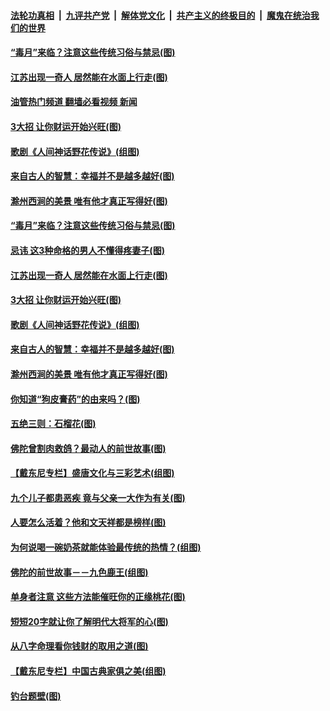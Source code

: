 ####  [法轮功真相](../../../../basic/blob/master/README.md?t=05301131) &nbsp;|&nbsp; [九评共产党](../../../../9ping.md/blob/master/README.md?t=05301131) &nbsp;|&nbsp; [解体党文化](../../../../jtdwh.md/blob/master/README.md?t=05301131)  &nbsp;|&nbsp; [共产主义的终极目的](../../../../gczydzjmd.md/blob/master/README.md?t=05301131) &nbsp;|&nbsp; [魔鬼在统治我们的世界](../../../../mgztzwmdsj.md/blob/master/README.md?t=05301131) 

#### [“毒月”来临？注意这些传统习俗与禁忌(图)](../pages/p7/1002837.md?t=05301131) 

#### [江苏出现一奇人 居然能在水面上行走(图)](../pages/p7/1007543.md?t=05301131) 

#### [油管热门频道 翻墙必看视频 新闻](http://45.76.130.85:81/youtube.html?05301131)

#### [3大招 让你财运开始兴旺(图)](../pages/p7/1003164.md?t=05301131) 

#### [歌剧《人间神话野花传说》(组图)](../pages/p7/1007744.md?t=05301131) 

#### [来自古人的智慧：幸福并不是越多越好(图)](../pages/p7/1007541.md?t=05301131) 

#### [滁州西涧的美景 唯有他才真正写得好(图)](../pages/p7/1007157.md?t=05301131) 

#### [“毒月”来临？注意这些传统习俗与禁忌(图)](../pages/p7/1002837.md?t=05301131) 

#### [忌讳 这3种命格的男人不懂得疼妻子(图)](../pages/p7/1002845.md?t=05301131) 

#### [江苏出现一奇人 居然能在水面上行走(图)](../pages/p7/1007543.md?t=05301131) 

#### [3大招 让你财运开始兴旺(图)](../pages/p7/1003164.md?t=05301131) 

#### [歌剧《人间神话野花传说》(组图)](../pages/p7/1007744.md?t=05301131) 

#### [来自古人的智慧：幸福并不是越多越好(图)](../pages/p7/1007541.md?t=05301131) 

#### [滁州西涧的美景 唯有他才真正写得好(图)](../pages/p7/1007157.md?t=05301131) 

#### [你知道“狗皮膏药”的由来吗？(图)](../pages/p7/1007557.md?t=05301131) 

#### [五绝三则：石榴花(图)](../pages/p7/1007649.md?t=05301131) 

#### [佛陀曾割肉救鸽？最动人的前世故事(图)](../pages/p7/1006579.md?t=05301131) 

#### [【戴东尼专栏】盛唐文化与三彩艺术(组图)](../pages/p7/1005097.md?t=05301131) 

#### [九个儿子都患恶疾 竟与父亲一大作为有关(图)](../pages/p7/1007478.md?t=05301131) 

#### [人要怎么活着？他和文天祥都是榜样(图)](../pages/p7/1007156.md?t=05301131) 

#### [为何说喝一碗奶茶就能体验最传统的热情？(组图)](../pages/p7/1006530.md?t=05301131) 

#### [佛陀的前世故事－－九色鹿王(组图)](../pages/p7/1006578.md?t=05301131) 

#### [单身者注意 这些方法能催旺你的正缘桃花(图)](../pages/p7/1004551.md?t=05301131) 

#### [短短20字就让你了解明代大将军的心(图)](../pages/p7/1007138.md?t=05301131) 

#### [从八字命理看你钱财的取用之道(图)](../pages/p7/1004639.md?t=05301131) 

#### [【戴东尼专栏】中国古典家俱之美(组图)](../pages/p7/1000855.md?t=05301131) 

#### [钓台题壁(图)](../pages/p7/1007450.md?t=05301131) 

<img src='http://gfw-breaker.win/goodnews/indexes/p7.md' width='0px' height='0px'/>
